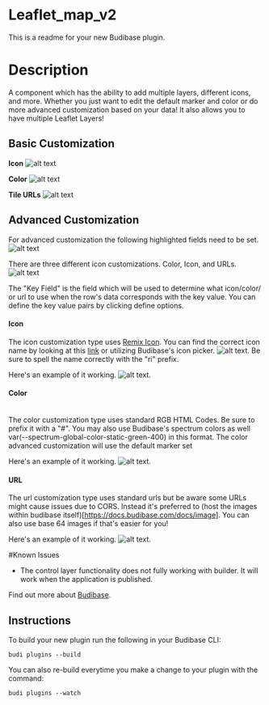 # Leaflet_map_v2
This is a readme for your new Budibase plugin.

# Description
A component which has the ability to add multiple layers, different icons, and more. Whether you just want to edit the default marker and color or do more advanced customization based on your data! It also allows you to have multiple Leaflet Layers!

## Basic Customization

**Icon**
![alt text](https://github.com/JayP718/Customizable_Leaflet_Map/blob/main/assets/default_icon.png)

**Color**
![alt text](https://github.com/JayP718/Customizable_Leaflet_Map/blob/main/assets/default_marker_color.png)

**Tile URLs**
![alt text](https://github.com/JayP718/Customizable_Leaflet_Map/blob/main/assets/layer_url.png)

## Advanced Customization

For advanced customization the following highlighted fields need to be set.
![alt text](https://github.com/JayP718/Customizable_Leaflet_Map/blob/main/assets/advanced_customization.png)

There are three different icon customizations. Color, Icon, and URLs.
![alt text](https://github.com/JayP718/Customizable_Leaflet_Map/blob/main/assets/marker_icon_type.png)

The "Key Field" is the field which will be used to determine what icon/color/ or url to use when the row's data corresponds with the key value. You can define the key value pairs by clicking define options.

#### Icon
The icon customization type uses [Remix Icon](https://remixicon.com). You can find the correct icon name by looking at this [link](https://remixicon.com) or utilizing Budibase's icon picker.
![alt text](https://github.com/JayP718/Customizable_Leaflet_Map/blob/main/assets/default_icon.png).
Be sure to spell the name correctly with the "ri" prefix.

Here's an example of it working.
![alt text](https://github.com/JayP718/Customizable_Leaflet_Map/blob/main/assets/marker_icon_edit_type.png).

#### Color
<br/>
The color customization type uses standard RGB HTML Codes. Be sure to prefix it with a "#". You may also use Budibase's spectrum colors as well var(--spectrum-global-color-static-green-400) in this format. The color advanced customization will use the default marker set 

Here's an example of it working.
![alt text](https://github.com/JayP718/Customizable_Leaflet_Map/blob/main/assets/marker_icon_color_edit.png).

#### URL
The url customization type uses standard urls but be aware some URLs might cause issues due to CORS. Instead it's preferred to (host the images within budibase itself)[https://docs.budibase.com/docs/image]. You can also use base 64 images if that's easier for you!

Here's an example of it working.
![alt text](https://github.com/JayP718/Customizable_Leaflet_Map/blob/main/assets/marker_url_icon_edit.png).

#Known Issues
- The control layer functionality does not fully working with builder. It will work when the application is published.








Find out more about [Budibase](https://github.com/Budibase/budibase).



## Instructions

To build your new  plugin run the following in your Budibase CLI:
```
budi plugins --build
```

You can also re-build everytime you make a change to your plugin with the command:
```
budi plugins --watch
```

